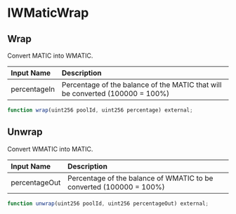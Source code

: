 # IWMaticWrap

## Wrap

Convert MATIC into WMATIC.

| Input Name | Description |
| :--- | :--- |
| percentageIn | Percentage of the balance of the MATIC that will be converted  \(100000 = 100%\) |

```javascript
function wrap(uint256 poolId, uint256 percentage) external;
```

## Unwrap

Convert WMATIC into MATIC.

| Input Name | Description |
| :--- | :--- |
| percentageOut | Percentage of the balance of WMATIC to be converted \(100000 = 100%\) |

```javascript
function unwrap(uint256 poolId, uint256 percentageOut) external;
```

